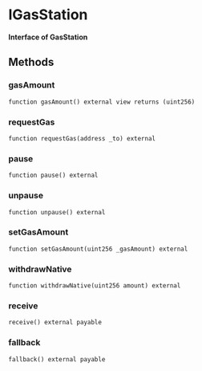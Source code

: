 # IGasStation

**Interface of GasStation**

## Methods

### gasAmount

```solidity
function gasAmount() external view returns (uint256)
```

### requestGas

```solidity
function requestGas(address _to) external
```

### pause

```solidity
function pause() external
```

### unpause

```solidity
function unpause() external
```

### setGasAmount

```solidity
function setGasAmount(uint256 _gasAmount) external
```

### withdrawNative

```solidity
function withdrawNative(uint256 amount) external
```

### receive

```solidity
receive() external payable
```

### fallback

```solidity
fallback() external payable
```

